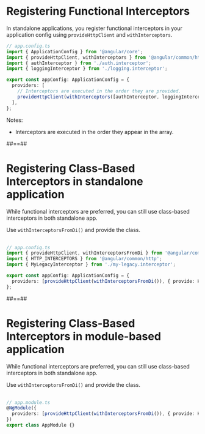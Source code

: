 <!-- .slide: class="with-code inconsolata" -->

# Registering Functional Interceptors

In standalone applications, you register functional interceptors in your application config using `provideHttpClient` and `withInterceptors`.

```typescript
// app.config.ts
import { ApplicationConfig } from '@angular/core';
import { provideHttpClient, withInterceptors } from '@angular/common/http';
import { authInterceptor } from './auth.interceptor';
import { loggingInterceptor } from './logging.interceptor';

export const appConfig: ApplicationConfig = {
  providers: [
    // Interceptors are executed in the order they are provided.
    provideHttpClient(withInterceptors([authInterceptor, loggingInterceptor])),
  ],
};
```

<!-- .element: class="medium-code" -->

Notes:

- Interceptors are executed in the order they appear in the array.

##==##

<!-- .slide: class="with-code inconsolata" -->

# Registering Class-Based Interceptors in standalone application

While functional interceptors are preferred, you can still use class-based interceptors in both standalone app.

Use `withInterceptorsFromDi()` and provide the class. <br/><br/>

```typescript
// app.config.ts
import { provideHttpClient, withInterceptorsFromDi } from '@angular/common/http';
import { HTTP_INTERCEPTORS } from '@angular/common/http';
import { MyLegacyInterceptor } from './my-legacy.interceptor';

export const appConfig: ApplicationConfig = {
  providers: [provideHttpClient(withInterceptorsFromDi()), { provide: HTTP_INTERCEPTORS, useClass: MyLegacyInterceptor, multi: true }],
};
```

<!-- .element: class="medium-code" -->

##==##

<!-- .slide: class="with-code inconsolata" -->

# Registering Class-Based Interceptors in module-based application

While functional interceptors are preferred, you can still use class-based interceptors in both standalone app.

Use `withInterceptorsFromDi()` and provide the class. <br/><br/>

```typescript
// app.module.ts
@NgModule({
  providers: [provideHttpClient(withInterceptorsFromDi()), { provide: HTTP_INTERCEPTORS, useClass: MyLegacyInterceptor, multi: true }],
})
export class AppModule {}
```

<!-- .element: class="medium-code" -->

